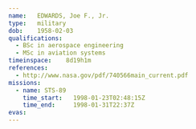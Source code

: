 ```yaml
---
name:	EDWARDS, Joe F., Jr.
type:	military
dob:	1958-02-03
qualifications:
  - BSc in aerospace engineering
  - MSc in aviation systems
timeinspace:	8d19h1m
references:
  - http://www.nasa.gov/pdf/740566main_current.pdf
missions:
  - name: STS-89
    time_start:   1998-01-23T02:48:15Z
    time_end:     1998-01-31T22:37Z
evas:
---
```

